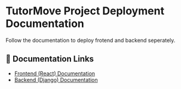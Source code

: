 # TutorMove Project Deployment Documentation

Follow the documentation to deploy frotend and backend seperately.

## 🔗 Documentation Links

- [Frontend (React) Documentation](react/README.md)
- [Backend (Django) Documentation](django/README.md)
